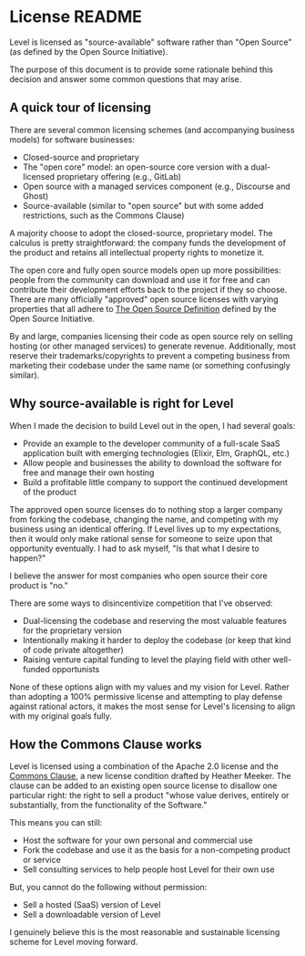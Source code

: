# License README

Level is licensed as "source-available" software rather than "Open Source" (as defined by the Open Source Initiative).

The purpose of this document is to provide some rationale behind this decision and answer some common questions that may arise.

## A quick tour of licensing

There are several common licensing schemes (and accompanying business models) for software businesses:

- Closed-source and proprietary
- The "open core" model: an open-source core version with a dual-licensed proprietary offering (e.g., GitLab)
- Open source with a managed services component (e.g., Discourse and Ghost)
- Source-available (similar to "open source" but with some added restrictions, such as the Commons Clause)

A majority choose to adopt the closed-source, proprietary model. The calculus is pretty straightforward: the company funds the development of the product and retains all intellectual property rights to monetize it.

The open core and fully open source models open up more possibilities: people from the community can download and use it for free and can contribute their development efforts back to the project if they so choose. There are many officially "approved" open source licenses with varying properties that all adhere to [The Open Source Definition](https://opensource.org/osd) defined by the Open Source Initiative.

By and large, companies licensing their code as open source rely on selling hosting (or other managed services) to generate revenue. Additionally, most reserve their trademarks/copyrights to prevent a competing business from marketing their codebase under the same name (or something confusingly similar).

## Why source-available is right for Level

When I made the decision to build Level out in the open, I had several goals:

- Provide an example to the developer community of a full-scale SaaS application built with emerging technologies (Elixir, Elm, GraphQL, etc.)
- Allow people and businesses the ability to download the software for free and manage their own hosting
- Build a profitable little company to support the continued development of the product

The approved open source licenses do to nothing stop a larger company from forking the codebase, changing the name, and competing with my business using an identical offering. If Level lives up to my expectations, then it would only make rational sense for someone to seize upon that opportunity eventually. I had to ask myself, "Is that what I desire to happen?"

I believe the answer for most companies who open source their core product is "no."

There are some ways to disincentivize competition that I've observed:

- Dual-licensing the codebase and reserving the most valuable features for the proprietary version
- Intentionally making it harder to deploy the codebase (or keep that kind of code private altogether)
- Raising venture capital funding to level the playing field with other well-funded opportunists

None of these options align with my values and my vision for Level. Rather than adopting a 100% permissive license and attempting to play defense against rational actors, it makes the most sense for Level's licensing to align with my original goals fully.

## How the Commons Clause works

Level is licensed using a combination of the Apache 2.0 license and the [Commons Clause](https://commonsclause.com/), a new license condition drafted by Heather Meeker. The clause can be added to an existing open source license to disallow one particular right: the right to sell a product "whose value derives, entirely or substantially, from the functionality of the Software."

This means you can still:

- Host the software for your own personal and commercial use
- Fork the codebase and use it as the basis for a non-competing product or service
- Sell consulting services to help people host Level for their own use

But, you cannot do the following without permission:

- Sell a hosted (SaaS) version of Level
- Sell a downloadable version of Level

I genuinely believe this is the most reasonable and sustainable licensing scheme for Level moving forward.
